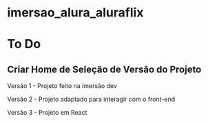 # imersao_alura_aluraflix

# To Do

## Criar Home de Seleção de Versão do Projeto
   
Versão 1 - Projeto feito na imersão dev

Versão 2 - Projeto adaptado para interagir com o front-end

Versão 3 - Projeto em React
